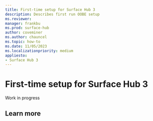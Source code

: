 ```yaml
---
title: First-time setup for Surface Hub 3
description: Describes first run OOBE setup
ms.reviewer: 
manager: frankbu
ms.prod: surface-hub
author: coveminer
ms.author: chauncel
ms.topic: how-to
ms.date: 11/05/2023
ms.localizationpriority: medium
appliesto:
- Surface Hub 3
---
```


# First-time setup for Surface Hub 3

Work in progress

## Learn more

